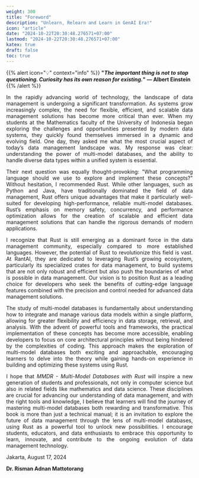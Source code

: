 ```yaml
---
weight: 300
title: "Foreword"
description: "Unlearn, Relearn and Learn in GenAI Era!"
icon: "article"
date: "2024-10-22T20:30:48.276571+07:00"
lastmod: "2024-10-22T20:30:48.276571+07:00"
katex: true
draft: false
toc: true
---
```

{{% alert icon="💡" context="info" %}}
<strong>"<em>The important thing is not to stop questioning. Curiosity has its own reason for existing.</em>" — Albert Einstein</strong>
{{% /alert %}}

<p style="text-align: justify;">
In the rapidly advancing world of technology, the landscape of data management is undergoing a significant transformation. As systems grow increasingly complex, the need for flexible, efficient, and scalable data management solutions has become more critical than ever. When my students at the Mathematics faculty of the University of Indonesia began exploring the challenges and opportunities presented by modern data systems, they quickly found themselves immersed in a dynamic and evolving field. One day, they asked me what the most crucial aspect of today’s data management landscape was. My response was clear: understanding the power of multi-model databases, and the ability to handle diverse data types within a unified system is essential.
</p>

<p style="text-align: justify;">
Their next question was equally thought-provoking: "What programming language should we use to explore and implement these concepts?" Without hesitation, I recommended Rust. While other languages, such as Python and Java, have traditionally dominated the field of data management, Rust offers unique advantages that make it particularly well-suited for developing high-performance, reliable multi-model databases. Rust’s emphasis on memory safety, concurrency, and performance optimization allows for the creation of scalable and efficient data management solutions that can handle the rigorous demands of modern applications.
</p>

<p style="text-align: justify;">
I recognize that Rust is still emerging as a dominant force in the data management community, especially compared to more established languages. However, the potential of Rust to revolutionize this field is vast. At RantAI, they are dedicated to leveraging Rust’s growing ecosystem, particularly its specialized crates for data management, to build systems that are not only robust and efficient but also push the boundaries of what is possible in data management. Our vision is to position Rust as a leading choice for developers who seek the benefits of cutting-edge language features combined with the precision and control needed for advanced data management solutions.
</p>

<p style="text-align: justify;">
The study of multi-model databases is fundamentally about understanding how to integrate and manage various data models within a single platform, allowing for greater flexibility and efficiency in data storage, retrieval, and analysis. With the advent of powerful tools and frameworks, the practical implementation of these concepts has become more accessible, enabling developers to focus on core architectural principles without being hindered by the complexities of coding. This approach makes the exploration of multi-model databases both exciting and approachable, encouraging learners to delve into the theory while gaining hands-on experience in building and optimizing these systems using Rust.
</p>

<p style="text-align: justify;">
I hope that <em>MMDR - Multi-Model Databases with Rust</em> will inspire a new generation of students and professionals, not only in computer science but also in related fields like mathematics and data science. These disciplines are crucial for advancing our understanding of data management, and with the right tools and knowledge, I believe that learners will find the journey of mastering multi-model databases both rewarding and transformative. This book is more than just a technical manual; it is an invitation to explore the future of data management through the lens of multi-model databases, using Rust as a powerful tool to unlock new possibilities. I encourage students, educators, and data enthusiasts to embrace this opportunity to learn, innovate, and contribute to the ongoing evolution of data management technology.
</p>

<p style="text-align: justify;">
Jakarta, August 17, 2024
</p>

<p style="text-align: justify;">
<strong>Dr. Risman Adnan Mattotorang</strong>
</p>
